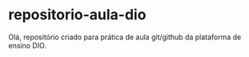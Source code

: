 # repositorio-aula-dio


Olá,
repositório criado para prática de aula git/github da plataforma de ensino DIO.
